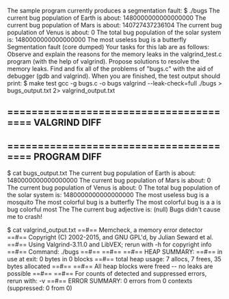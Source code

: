 The sample program currently produces a segmentation fault:
$ ./bugs
The current bug population of Earth is about: 1480000000000000000
The current bug population of Mars is about: 140727437236104
The current bug population of Venus is about: 0
The total bug population of the solar system is: 1480000000000000000
The most useless bug is a butterfly Segmentation fault (core dumped)
Your tasks for this lab are as follows:
Observe and explain the reasons for the memory leaks in the valgrind_test.c program (with the help of valgrind). Propose solutions to resolve the memory leaks.
Find and fix all of the problems of "bugs.c" with the aid of debugger (gdb and valgrind). When you are finished, the test output should print:
$ make test
gcc -g bugs.c -o bugs
valgrind --leak-check=full ./bugs > bugs_output.txt 2> valgrind_output.txt

=======================================
VALGRIND DIFF
---------------------------------------

=======================================
PROGRAM DIFF
---------------------------------------

$ cat bugs_output.txt
The current bug population of Earth is about: 1480000000000000000
The current bug population of Mars is about: 0
The current bug population of Venus is about: 0
The total bug population of the solar system is: 1480000000000000000
The most useless bug is a mosquito
The most colorful bug is a butterfly
The most colorful bug is a a is bug colorful most The
The current bug adjective is: (null)
Bugs didn't cause me to crash!

$ cat valgrind_output.txt
==#== Memcheck, a memory error detector
==#== Copyright (C) 2002-2015, and GNU GPL'd, by Julian Seward et al.
==#== Using Valgrind-3.11.0 and LibVEX; rerun with -h for copyright info
==#== Command: ./bugs
==#== 
==#==
==#== HEAP SUMMARY:
==#==     in use at exit: 0 bytes in 0 blocks
==#==   total heap usage: 7 allocs, 7 frees, 35 bytes allocated
==#== 
==#== All heap blocks were freed -- no leaks are possible
==#== 
==#== For counts of detected and suppressed errors, rerun with: -v
==#== ERROR SUMMARY: 0 errors from 0 contexts (suppressed: 0 from 0)
